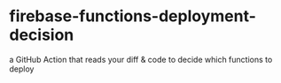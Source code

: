 # firebase-functions-deployment-decision

a GitHub Action that reads your diff &amp; code to decide which functions to deploy
